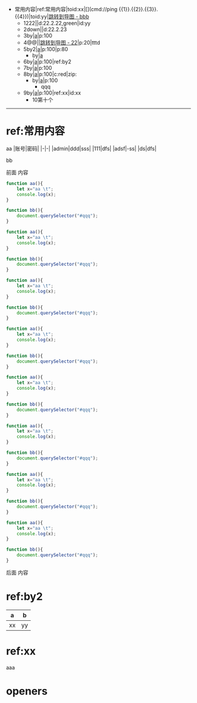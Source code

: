 - 常用内容|ref:常用内容|toid:xx|[](cmd://ping {{1}}.{{2}}.{{3}}.{{4}})|toid:yy|[跳转到导图 - bbb](gmap://bbb)
	- 1222|[](urlx://https://baidu.com)|d:22.2.22,green|id:yy
	- 2down|[](dirext://d:\down)|d:22.2.23
	- 3by|[a](openby://D:\c.txt@@emeditor)|p:100
	- 4@@|[](file:///@@cmd.exe)|[跳转到导图 - 22](gmap://22)|p:20|tttd
	- 5by2|[a](openby://D:\c.txt@@emeditor)|p:100|p:80
		- by|[a](openby://D:\c.txt@@emeditor)
	- 6by|[a](openby://D:\c.txt@@emeditor)|p:100|ref:by2
	- 7by|[a](openby://D:\c.txt@@emeditor)|p:100
	- 8by|[a](openby://D:\c.txt@@emeditor)|p:100|c:red|zip:
		- by|[a](openby://D:\c.txt@@emeditor)|p:100
			- qqq
	- 9by|[a](openby://D:\c.txt@@emeditor)|p:100|ref:xx|id:xx
		- 10第十个













***
# ref:常用内容

aa
|账号|密码|
|-|-|
|admin|ddd\|sss|
|111|dfs|
|adsf|-ss|
|ds|dfs|

bb





前面 内容

```javascript
function aa(){
	let x="aa \t";
	console.log(x);
}

function bb(){
	document.querySelector("#qqq");
}

function aa(){
	let x="aa \t";
	console.log(x);
}

function bb(){
	document.querySelector("#qqq");
}

function aa(){
	let x="aa \t";
	console.log(x);
}

function bb(){
	document.querySelector("#qqq");
}

function aa(){
	let x="aa \t";
	console.log(x);
}

function bb(){
	document.querySelector("#qqq");
}

function aa(){
	let x="aa \t";
	console.log(x);
}

function bb(){
	document.querySelector("#qqq");
}

function aa(){
	let x="aa \t";
	console.log(x);
}

function bb(){
	document.querySelector("#qqq");
}

function aa(){
	let x="aa \t";
	console.log(x);
}

function bb(){
	document.querySelector("#qqq");
}

function aa(){
	let x="aa \t";
	console.log(x);
}

function bb(){
	document.querySelector("#qqq");
}
```

后面 内容

# ref:by2
|a|b|
|-|-|
|xx|yy|

# ref:xx
aaa



# openers
[tt]: emeditor